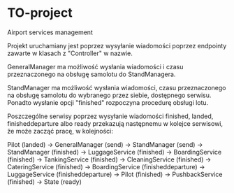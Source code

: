 # TO-project
Airport services management

Projekt uruchamiany jest poprzez wysyłanie wiadomości poprzez endpointy zawarte w klasach z "Controller" w nazwie.

GeneralManager ma możliwość wysłania wiadomości i czasu przeznaczonego na obsługę samolotu do StandManagera.

StandManager ma możliwość wysłania wiadomości, czasu przeznaczonego na obsługę samolotu do wybranego przez siebie, dostępnego serwisu. Ponadto wysłanie opcji "finished" rozpoczyna procedurę obsługi lotu.

Poszczególne serwisy poprzez wysyłanie wiadomości finished, landed, finisheddeparture albo ready przekazują następnemu w kolejce serwisowi, że może zacząć pracę, w kolejności:

Pilot (landed) -> GeneralManager (send) -> StandManager  (send) -> StandManager (finished) -> LuggageService (finished) -> BoardingService (finished) -> TankingService (finished) -> CleaningService (finished) -> CateringService (finished) -> BoardingService (finisheddeparture) -> LuggageService (finisheddeparture) -> Pilot (finished) 
-> PushbackService (finished) -> State (ready)
